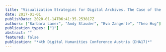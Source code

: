 ```yaml
---
title: "Visualization Strategies for Digital Archives. The Case of the Ernst-von-Glasersfeld-Archive"
date: 2017-01-01
publishDate: 2020-01-14T06:41:35.253817Z
authors: ["Barbara Laner", "Andy Stauder", "Eva Zangerle", "Theo Hug"]
publication_types: ["1"]
abstract: ""
featured: false
publication: "*4th Digital Humanities Conference Austria (DHA17)*"
---
```


